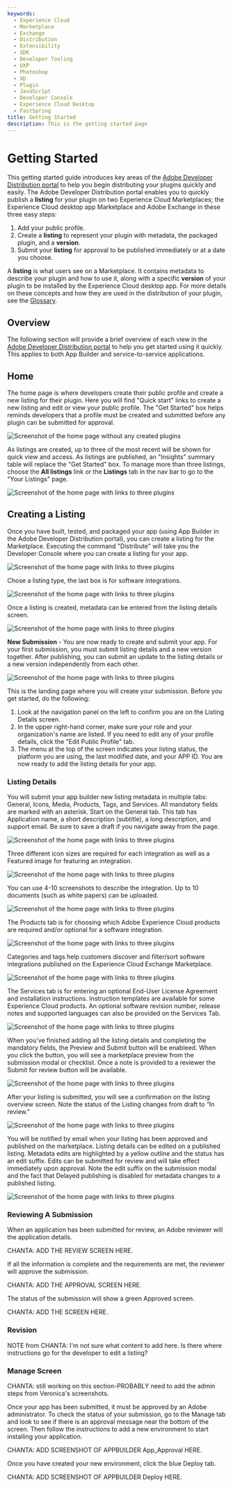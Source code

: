 ```yaml
---
keywords:
  - Experience Cloud
  - Marketplace
  - Exchange
  - Distribution
  - Extensibility
  - SDK
  - Developer Tooling
  - UXP
  - Photoshop
  - XD
  - Plugin
  - JavaScript
  - Developer Console
  - Experience Cloud Desktop
  - FastSpring
title: Getting Started
description: This is the getting started page
---
```


# Getting Started

This getting started guide introduces key areas of the [Adobe Developer Distribution portal](/distribute/home) to help you begin distributing your plugins quickly and easily. The Adobe Developer Distribution portal enables you to quickly publish a **listing** for your plugin on two Experience Cloud Marketplaces; the Experience Cloud desktop app Marketplace and Adobe Exchange in these three easy steps:

1. Add your public profile.
2. Create a **listing** to represent your plugin with metadata, the packaged plugin, and a **version**.
3. Submit your **listing** for approval to be published immediately or at a date you choose.

<InlineAlert slots="text" variant="help"/>

A **listing** is what users see on a Marketplace. It contains metadata to describe your plugin and how to use it, along with a specific **version** of your plugin to be installed by the Experience Cloud desktop app. For more details on these concepts and how they are used in the distribution of your plugin, see the [Glossary](./glossary.md).

## Overview

The following section will provide a brief overview of each view in the [Adobe Developer Distribution portal](/distribute/home) to help you get started using it quickly. This applies to both App Builder and service-to-service applications. 

## Home

The home page is where developers create their public profile and create a new listing for their plugin. Here you will find "Quick start" links to create a new listing and edit or view your public profile. The "Get Started" box helps reminds developers that a profile must be created and submitted before any plugin can be submitted for approval.

![Screenshot of the home page without any created plugins](../images/DD_Home_first_time_user_sm.jpg)

As listings are created, up to three of the most recent will be shown for quick view and access. As listings are published, an "Insights" summary table will replace the "Get Started" box. To manage more than three listings, choose the **All listings** link or the **Listings** tab in the nav bar to go to the "Your Listings" page.

![Screenshot of the home page with links to three plugins](../images/DD_Home_returning_user.png)

## Creating a Listing

Once you have built, tested, and packaged your app (using App Builder in the Adobe Developer Distribution portal), you can create a listing for the Marketplace. Executing the command "Distribute" will take you the Developer Console where you can create a listing for your app. 

![Screenshot of the home page with links to three plugins](../images/AppBuild_1Create_a_New_Listing_Blank.png)

Chose a listing type, the last box is for software integrations.

![Screenshot of the home page with links to three plugins](../images/AppBuild_2Choose_Listing_Type.png)

Once a listing is created, metadata can be entered from the listing details screen.

![Screenshot of the home page with links to three plugins](../images/AppBuild_3Review_and_Edit_Listing.png)

**New Submission** - You are now ready to create and submit your app. For your first submission, you must submit listing details and a new version together. After publishing, you can submit an update to the listing details or a new version independently from each other. 

![Screenshot of the home page with links to three plugins](../images/AppBuild_4General_Tab.png)

This is the landing page where you will create your submission. Before you get started, do the following: 

1. Look at the navigation panel on the left to confirm you are on the Listing Details screen.
2. In the upper right-hand corner, make sure your role and your organization's name are listed. If you need to edit any of your profile details, click the "Edit Public Profile" tab.
3. The menu at the top of the screen indicates your listing status, the platform you are using, the last modified date, and your APP ID. You are now ready to add the listing details for your app. 

### Listing Details

You will submit your app builder new listing metadata in multiple tabs: General, Icons, Media, Products, Tags, and Services. All mandatory fields are marked with an asterisk. Start on the General tab. This tab has Application name, a short description (subtitle), a long description, and support email.  Be sure to save a draft if you navigate away from the page.

![Screenshot of the home page with links to three plugins](../images/AppBuild_4General_Tab.png)

Three different icon sizes are required for each integration as well as a Featured image for featuring an integration.

![Screenshot of the home page with links to three plugins](../images/AppBuild_5Icons.png)

You can use 4-10 screenshots to describe the integration. Up to 10 documents (such as white papers) can be uploaded.

![Screenshot of the home page with links to three plugins](../images/AppBuild_6Screenshots.png)

The Products tab is for choosing which Adobe Experience Cloud products are required and/or optional for a software integration.

![Screenshot of the home page with links to three plugins](../images/AppBuild_7Products_Tab.png)

Categories and tags help customers discover and filter/sort software integrations published on the Experience Cloud Exchange Marketplace.

![Screenshot of the home page with links to three plugins](../images/AppBuild_8Categories_Tab.png)

The Services tab is for entering an optional End-User License Agreement and installation instructions.  Instruction templates are available for some Experience Cloud products.  An optional software revision number, release notes and supported languages can also be provided on the Services Tab.

![Screenshot of the home page with links to three plugins](../images/AppBuild_9Services_Tab.png)

When you've finished adding all the listing details and completing the mandatory fields, the Preview and Submit button will be enableed. When you click the button, you will see a marketplace preview from the submission modal or checklist. Once a note is provided to a reviewer the Submit for review button will be available.

![Screenshot of the home page with links to three plugins](../images/AppBuild_10Preview_and_Submit.png)

After your listing is submitted, you will see a confirmation on the listing overview screen. Note the status of the Listing changes from draft to “In review."

![Screenshot of the home page with links to three plugins](../images/AppBuild_11Confirmation_Message.png)

You will be notified by email when your listing has been approved and published on the marketplace. Listing details can be edited on a published listing. Metadata edits are highlighted by a yellow outline and the status has an edit suffix.  Edits can be submitted for review and will take effect immediately upon approval. Note the edit suffix on the submission modal and the fact that Delayed publishing is disabled for metadata changes to a published listing.

![Screenshot of the home page with links to three plugins](../images/AppBuild_12Edit_Submission.png)

### Reviewing A Submission

When an application has been submitted for review, an Adobe reviewer will the application details. 

CHANTA: ADD THE REVIEW SCREEN HERE. 

If all the information is complete and the requirements are met, the reviewer will approve the submission. 

CHANTA: ADD THE APPROVAL SCREEN HERE. 

The status of the submission will show a green Approved screen. 

CHANTA: ADD THE SCREEN HERE. 

### Revision

NOTE from CHANTA: I'm not sure what content to add here. Is there where instructions go for the developer to edit a listing? 


### Manage Screen 

CHANTA: still working on this section-PROBABLY need to add the admin steps from Veronica's screenshots. 

Once your app has been submitted, it must be approved by an Adobe administrator. To check the status of your submission, go to the Manage tab and look to see if there is an approval message near the bottom of the screen. Then follow the instructions to add a new environment to start installing your application. 

CHANTA: ADD SCREENSHOT OF APPBUILDER App_Approval HERE. 

Once you have created your new environment, click the blue Deploy tab.

CHANTA: ADD SCREENSHOT OF APPBUILDER Deploy HERE. 

